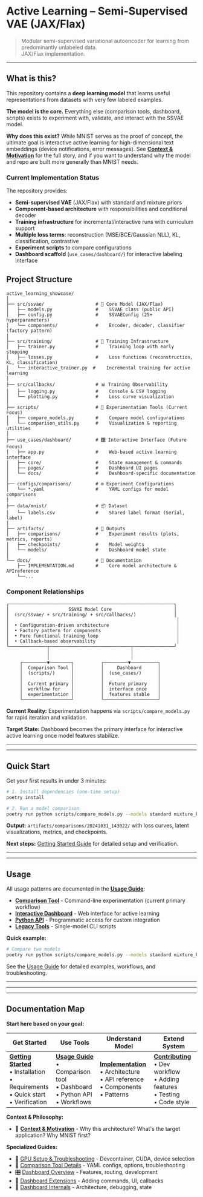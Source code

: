 # Active Learning – Semi-Supervised VAE (JAX/Flax)

> Modular semi-supervised variational autoencoder for learning from predominantly unlabeled data.  
> JAX/Flax implementation.

---

## What is this?

This repository contains a **deep learning model** that learns useful representations from datasets with very few labeled examples. 

**The model is the core.** Everything else (comparison tools, dashboard, scripts) exists to experiment with, validate, and interact with the SSVAE model.

**Why does this exist?** While MNIST serves as the proof of concept, the ultimate goal is interactive active learning for high-dimensional text embeddings (device notifications, error messages). See [**Context & Motivation**](docs/CONTEXT.md) for the full story, and if you want to understand why the model and repo are built more generally than MNIST needs.

### Current Implementation Status

The repository provides:
- **Semi-supervised VAE** (JAX/Flax) with standard and mixture priors
- **Component-based architecture** with responsibilities and conditional decoder
- **Training infrastructure** for incremental/interactive runs with curriculum support
- **Multiple loss terms**: reconstruction (MSE/BCE/Gaussian NLL), KL, classification, contrastive
- **Experiment scripts** to compare configurations
- **Dashboard scaffold** (`use_cases/dashboard/`) for interactive labeling interface

## Project Structure

```
active_learning_showcase/
│
├── src/ssvae/                   # 🧠 Core Model (JAX/Flax)
│   ├── models.py                #    SSVAE class (public API)
│   ├── config.py                #    SSVAEConfig (25+ hyperparameters)
│   └── components/              #    Encoder, decoder, classifier (factory pattern)
│
├── src/training/                # 🔄 Training Infrastructure
│   ├── trainer.py               #    Training loop with early stopping
│   ├── losses.py                #    Loss functions (reconstruction, KL, classification)
│   └── interactive_trainer.py  #    Incremental training for active learning
│
├── src/callbacks/               # 📊 Training Observability
│   ├── logging.py               #    Console & CSV logging
│   └── plotting.py              #    Loss curve visualization
│
├── scripts/                     # 🔬 Experimentation Tools (Current Focus)
│   ├── compare_models.py        #    Compare model configurations
│   └── comparison_utils.py      #    Visualization & reporting utilities
│
├── use_cases/dashboard/         # 🎛️ Interactive Interface (Future Focus)
│   ├── app.py                   #    Web-based active learning interface
│   ├── core/                    #    State management & commands
│   ├── pages/                   #    Dashboard UI pages
│   └── docs/                    #    Dashboard-specific documentation
│
├── configs/comparisons/         # ⚙️ Experiment Configurations
│   └── *.yaml                   #    YAML configs for model comparisons
│
├── data/mnist/                  # 📦 Dataset
│   └── labels.csv               #    Shared label format (Serial, label)
│
├── artifacts/                   # 💾 Outputs
│   ├── comparisons/             #    Experiment results (plots, metrics, reports)
│   ├── checkpoints/             #    Model weights
│   └── models/                  #    Dashboard model state
│
└── docs/                        # 📖 Documentation
    ├── IMPLEMENTATION.md        #    Core model architecture & APIreference                       
    └──...
```

### Component Relationships

```
┌─────────────────────────────────────────────────────────────┐
│                      SSVAE Model Core                       │
│  (src/ssvae/ + src/training/ + src/callbacks/)              │
│                                                              │
│  • Configuration-driven architecture                         │
│  • Factory pattern for components                            │
│  • Pure functional training loop                             │
│  • Callback-based observability                              │
└──────────────┬──────────────────────────────┬───────────────┘
               │                              │
               │                              │
     ┌─────────▼────────┐          ┌─────────▼──────────┐
     │  Comparison Tool │          │     Dashboard      │
     │  (scripts/)      │          │  (use_cases/)      │
     │                  │          │                    │
     │  Current primary │          │  Future primary    │
     │  workflow for    │          │  interface once    │
     │  experimentation │          │  features stable   │
     └──────────────────┘          └────────────────────┘
```

**Current Reality:** Experimentation happens via `scripts/compare_models.py` for rapid iteration and validation.

**Target State:** Dashboard becomes the primary interface for interactive active learning once model features stabilize.

---

---

## Quick Start

Get your first results in under 3 minutes:

```bash
# 1. Install dependencies (one-time setup)
poetry install

# 2. Run a model comparison
poetry run python scripts/compare_models.py --models standard mixture_k10 --epochs 10
```

**Output:** `artifacts/comparisons/20241031_143022/` with loss curves, latent visualizations, metrics, and checkpoints.

**Next steps:** [Getting Started Guide](docs/GETTING_STARTED.md) for detailed setup and verification.

---
---

## Usage

All usage patterns are documented in the [**Usage Guide**](docs/USAGE.md):

- **[Comparison Tool](docs/USAGE.md#comparison-tool)** - Command-line experimentation (current primary workflow)
- **[Interactive Dashboard](docs/USAGE.md#interactive-dashboard)** - Web interface for active learning  
- **[Python API](docs/USAGE.md#python-api)** - Programmatic access for custom integration
- **[Legacy Tools](docs/USAGE.md#legacy-tools)** - Single-model CLI scripts

**Quick example:**

```bash
# Compare two models
poetry run python scripts/compare_models.py --models standard mixture_k10 --epochs 10
```

See the [Usage Guide](docs/USAGE.md) for detailed examples, workflows, and troubleshooting.

---

---

---

## Documentation Map

**Start here based on your goal:**

| Get Started | Use Tools | Understand Model | Extend System |
|-------------|-----------|------------------|---------------|
| [**Getting Started**](docs/GETTING_STARTED.md)<br>• Installation<br>• Requirements<br>• Quick start<br>• Verification | [**Usage Guide**](docs/USAGE.md)<br>• Comparison tool<br>• Dashboard<br>• Python API<br>• Workflows | [**Implementation**](docs/IMPLEMENTATION.md)<br>• Architecture<br>• API reference<br>• Components<br>• Patterns | [**Contributing**](docs/CONTRIBUTING.md)<br>• Dev workflow<br>• Adding features<br>• Testing<br>• Code style |

**Context & Philosophy:**

- 📖 [**Context & Motivation**](docs/CONTEXT.md) - Why this architecture? What's the target application? Why MNIST first?

**Specialized Guides:**

- 🐳 [GPU Setup & Troubleshooting](.devcontainer/README.md) - Devcontainer, CUDA, device selection
- 🔬 [Comparison Tool Details](configs/comparisons/README.md) - YAML configs, options, troubleshooting  
- 🎛️ [Dashboard Overview](use_cases/dashboard/README.md) - Features, routing, development
- 🤖 [Dashboard Extensions](use_cases/dashboard/docs/AGENT_GUIDE.md) - Adding commands, UI, callbacks
- 🔧 [Dashboard Internals](use_cases/dashboard/docs/DEVELOPER_GUIDE.md) - Architecture, debugging, state


